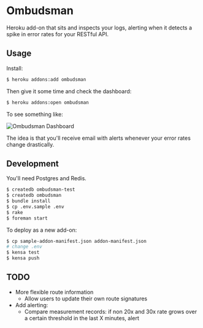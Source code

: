 # Ombudsman

Heroku add-on that sits and inspects your logs, alerting when it detects a spike in error rates for your RESTful API.


## Usage

Install:

```bash
$ heroku addons:add ombudsman
```

Then give it some time and check the dashboard:

```bash
$ heroku addons:open ombudsman
```

To see something like:

![Ombudsman Dashboard](http://f.cl.ly/items/0O2g0k0c3K1O3Q3g3M0y/Screen%20Shot%202014-02-27%20at%203.18.23%20AM.png)

The idea is that you'll receive email with alerts whenever your error rates change drastically.


## Development

You'll need Postgres and Redis.

```bash
$ createdb ombudsman-test
$ createdb ombudsman
$ bundle install
$ cp .env.sample .env
$ rake
$ foreman start
```

To deploy as a new add-on:

```bash
$ cp sample-addon-manifest.json addon-manifest.json
# change .env
$ kensa test
$ kensa push
```


## TODO

- More flexible route information
  - Allow users to update their own route signatures
- Add alerting:
  - Compare measurement records: if non 20x and 30x rate grows over a certain threshold in the last X minutes, alert
